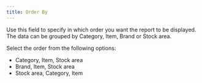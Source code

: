 ```yaml
---
title: Order By
---
```



Use this field to specify in which order you want the report to be displayed.  The data can be grouped by Category, Item, Brand or Stock area.


Select the order from the following options:

- Category, Item,  Stock area
- Brand, Item, Stock  area
- Stock area, Category,  Item

